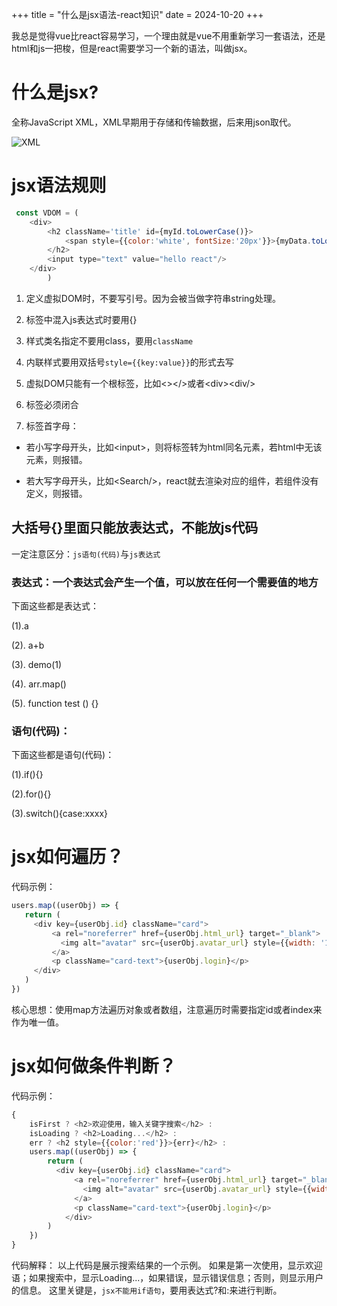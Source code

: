 +++
title = "什么是jsx语法-react知识"
date = 2024-10-20
+++

我总是觉得vue比react容易学习，一个理由就是vue不用重新学习一套语法，还是html和js一把梭，但是react需要学习一个新的语法，叫做jsx。

# 什么是jsx?

全称JavaScript XML，XML早期用于存储和传输数据，后来用json取代。

![XML](https://linxz-aliyun.oss-cn-shenzhen.aliyuncs.com/images/202410200749670.png)

# jsx语法规则

```JavaScript
 const VDOM = (
    <div>
        <h2 className='title' id={myId.toLowerCase()}>
            <span style={{color:'white', fontSize:'20px'}}>{myData.toLowerCase()}</span>
        </h2>
        <input type="text" value="hello react"/>
    </div>
        )
```

1. 定义虚拟DOM时，不要写引号。因为会被当做字符串string处理。

2. 标签中混入js表达式时要用{} 

3. 样式类名指定不要用class，要用`className` 

4. 内联样式要用双括号`style={{key:value}}`的形式去写 

5. 虚拟DOM只能有一个根标签，比如<></>或者\<div>\<div/> 

6. 标签必须闭合 

7. 标签首字母：

 - 若小写字母开头，比如\<input>，则将标签转为html同名元素，若html中无该元素，则报错。  

 - 若大写字母开头，比如\<Search/>，react就去渲染对应的组件，若组件没有定义，则报错。

 ## 大括号{}里面只能放表达式，不能放js代码

 一定注意区分：`js语句(代码)`与`js表达式`

 ### 表达式：一个表达式会产生一个值，可以放在任何一个需要值的地方

 下面这些都是表达式：

 (1).a

 (2). a+b

 (3). demo(1)

 (4). arr.map()

 (5). function test () {}

 ### 语句(代码)：

 下面这些都是语句(代码)：

 (1).if(){}

 (2).for(){}

 (3).switch(){case:xxxx}

 # jsx如何遍历？

 代码示例：
 
 ```JavaScript
users.map((userObj) => {
    return (
      <div key={userObj.id} className="card">
          <a rel="noreferrer" href={userObj.html_url} target="_blank">
            <img alt="avatar" src={userObj.avatar_url} style={{width: '100px'}}/>
          </a>
          <p className="card-text">{userObj.login}</p>
      </div>
    )
})
```

核心思想：使用map方法遍历对象或者数组，注意遍历时需要指定id或者index来作为唯一值。

# jsx如何做条件判断？

代码示例：

```JavaScript
{
    isFirst ? <h2>欢迎使用，输入关键字搜索</h2> :
    isLoading ? <h2>Loading...</h2> :
    err ? <h2 style={{color:'red'}}>{err}</h2> :
    users.map((userObj) => {
        return (
          <div key={userObj.id} className="card">
              <a rel="noreferrer" href={userObj.html_url} target="_blank">
                <img alt="avatar" src={userObj.avatar_url} style={{width: '100px'}}/>
              </a>
              <p className="card-text">{userObj.login}</p>
            </div>
        )
    })
}
```

代码解释：
以上代码是展示搜索结果的一个示例。
如果是第一次使用，显示欢迎语；如果搜索中，显示Loading...，如果错误，显示错误信息；否则，则显示用户的信息。
这里关键是，`jsx不能用if语句`，要用表达式?和:来进行判断。
